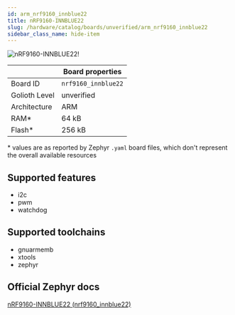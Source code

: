 ```yaml
---
id: arm_nrf9160_innblue22
title: nRF9160-INNBLUE22
slug: /hardware/catalog/boards/unverified/arm_nrf9160_innblue22
sidebar_class_name: hide-item
---
```


[//]: # (This is an auto-generated file, do not edit! Changes to it will be lost upon re-generation)

![nRF9160-INNBLUE22!](/img/boards/arm/nrf9160_innblue22.png "nRF9160-INNBLUE22")

|                | Board properties     |
| -------------  | -------------------- |
| Board ID       | `nrf9160_innblue22` |
| Golioth Level  | unverified       |
| Architecture   | ARM |
| RAM*           | 64 kB |
| Flash*         | 256 kB |

\* values are as reported by Zephyr `.yaml` board files, which don't represent the overall available resources



## Supported features

* i2c
* pwm
* watchdog

## Supported toolchains

* gnuarmemb
* xtools
* zephyr

## Official Zephyr docs

[nRF9160-INNBLUE22 (nrf9160_innblue22)](https://docs.zephyrproject.org/latest/boards/arm/nrf9160_innblue22/doc/index.html)
